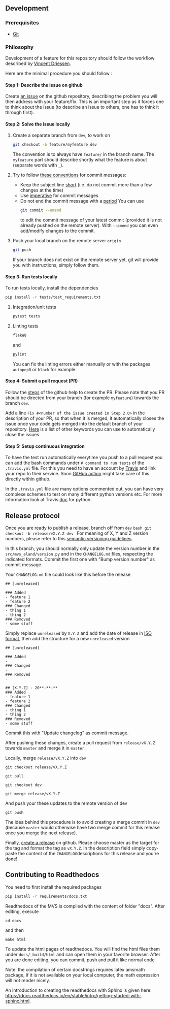 ## Development

### Prerequisites

- [Git](https://git-scm.com/)


### Philosophy

Development of a feature for this repository should follow the workflow described 
by [Vincent Driessen](https://nvie.com/posts/a-successful-git-branching-model/).

Here are the minimal procedure you should follow : 

#### Step 1: Describe the issue on github

Create [an issue](https://help.github.com/en/articles/creating-an-issue)
on the github repository, describing the problem you will then address
with your feature/fix. This is an important step as it forces one to
think about the issue (to describe an issue to others, one has to think
it through first).

#### Step 2: Solve the issue locally

1. Create a separate branch from `dev`, to work on
    ```bash
    git checkout -b feature/myfeature dev
    ```
    The convention is to always have `feature/` in the branch name. The `myfeature` part should describe shortly what the feature is about (separate words with `_`).

2. Try to follow [these conventions](https://chris.beams.io/posts/git-commit) for commit messages:
    - Keep the subject line [short](https://chris.beams.io/posts/git-commit/#limit-50) (i.e. do not commit more than a few changes at the time)
    - Use [imperative](https://chris.beams.io/posts/git-commit/#imperative) for commit messages 
    - Do not end the commit message with a [period](https://chris.beams.io/posts/git-commit/#end) 
        You can use 
        ```bash
        git commit --amend
        ```
        to edit the commit message of your latest commit (provided it is not already pushed on the remote server).
        With `--amend` you can even add/modify changes to the commit.

3. Push your local branch on the remote server `origin`
    ```bash
    git push
    ```
    If your branch does not exist on the remote server yet, git will provide you with instructions, simply follow them.


#### Step 3: Run tests locally

To run tests locally, install the dependencies 
```bash 
pip install -r tests/test_requirements.txt 
```

1. Integration/unit tests 
    ```bash
    pytest tests
    ```
2.  Linting tests
    ```bash
    flake8
    ```
    and
    ```bash
    pylint
    ```
    You can fix the linting errors either manually or with the packages
    `autopep8` or `black` for example.
    
#### Step 4: Submit a pull request (PR)

Follow the [steps](https://help.github.com/en/articles/creating-a-pull-request) of the github help to create the PR.
Please note that you PR should be directed from your branch (for example `myfeature`) towards the branch `dev`.

Add a line `Fix #<number of the issue created in Step 2.0>` in the
description of your PR, so that when it is merged, it automatically
closes the issue once your code gets merged into the default branch of
your repository.
[Here](https://help.github.com/en/github/managing-your-work-on-github/closing-issues-using-keywords)
is a list of other keywords you can use to automatically close the
issues

#### Step 5: Setup continuous integration

To have the test run automatically everytime you push to a pull request
you can add the bash commands under `# command to run tests` of the
`.travis.yml` file. For this you need to have an account by
[Travis](https://travis-ci.org/) and link your repo to their service.
Soon [GitHub action](https://github.com/features/actions) might take
care of this directly within github.

In the `.travis.yml` file are many options commented out, you can have
very complexe schemes to test on many different python versions etc. For
more information look at Travis
[doc](https://docs.travis-ci.com/user/languages/python/) for python.


## Release protocol

Once you are ready to publish a release, branch off from `dev`
    ```bash
    git checkout -b release/vX.Y.Z dev
    ```
For meaning of X, Y and Z version numbers, please refer to this [semantic versioning guidelines](https://semver.org/spec/v2.0.0.html).

In this branch, you should normally only update the version number in the `src/mvs_eland/version.py` and in the `CHANGELOG.md` files, respecting the indicated formats. Commit the first one with "Bump version number" as commit message.

Your `CHANGELOG.md` file could look like this before the release
```
## [unreleased]

### Added
- feature 1
- feature 2
### Changed 
- thing 1
- thing 2
### Removed
- some stuff
```

Simply replace `unreleased` by `X.Y.Z` and add the date of release in [ISO format](https://xkcd.com/1179/), then add the structure for a new `unreleased` version

```
## [unreleased]

### Added
-
### Changed 
-
### Removed
-

## [X.Y.Z] - 20**-**-**
### Added
- feature 1
- feature 2
### Changed 
- thing 1
- thing 2
### Removed
- some stuff
```
Commit this with "Update changelog" as commit message.

After pushing these changes, create a pull request from `release/vX.Y.Z` towards `master` and merge it in `master`.

Locally, merge `release/vX.Y.Z` into `dev`
```
git checkout release/vX.Y.Z
```

```
git pull
```
    
```
git checkout dev
```

```
git merge release/vX.Y.Z
```
And push your these updates to the remote version of dev
```
git push
```

The idea behind this procedure is to avoid creating a merge commit in `dev` (because `master` would otherwise have two merge commit for this release once you merge the next release).

Finally, [create a release](https://help.github.com/en/github/administering-a-repository/creating-releases) on github. Please choose master as the target for the tag and format the tag as `vX.Y.Z`. In the description field simply copy-paste the content of the `CHANGELOG`descriptions for this release and you're done!

## Contributing to Readthedocs

You need to first install the required packages

```bash
pip install -r requirements/docs.txt
```

Readthedocs of the MVS is compiled with the content of folder "docs". After editing, execute

    cd docs

and then

    make html

To update the html pages of readthedocs. You will find the html files them under `docs/_build/html`
and can open them in your favorite browser. After you are done editing, you can commit, push and
 pull it like normal code.

Note: the compilation of certain docstrings requires latex amsmath package, if it is not
 available on your local computer, the math expression will not render nicely.

An introduction to creating the readthedocs with Sphinx is given here: https://docs.readthedocs.io/en/stable/intro/getting-started-with-sphinx.html.

